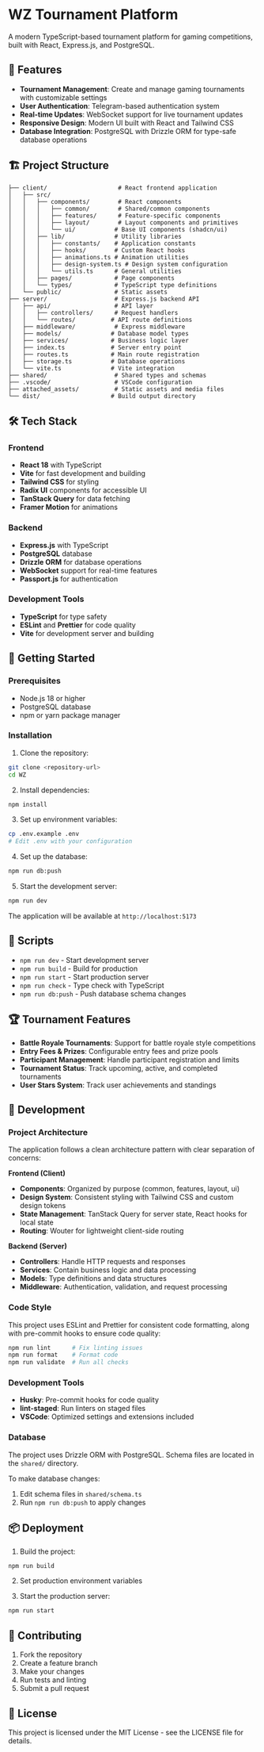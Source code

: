 # WZ Tournament Platform

A modern TypeScript-based tournament platform for gaming competitions, built with React, Express.js, and PostgreSQL.

## 🚀 Features

- **Tournament Management**: Create and manage gaming tournaments with customizable settings
- **User Authentication**: Telegram-based authentication system
- **Real-time Updates**: WebSocket support for live tournament updates
- **Responsive Design**: Modern UI built with React and Tailwind CSS
- **Database Integration**: PostgreSQL with Drizzle ORM for type-safe database operations

## 🏗️ Project Structure

```
├── client/                    # React frontend application
│   ├── src/
│   │   ├── components/        # React components
│   │   │   ├── common/        # Shared/common components
│   │   │   ├── features/      # Feature-specific components
│   │   │   ├── layout/        # Layout components and primitives
│   │   │   └── ui/           # Base UI components (shadcn/ui)
│   │   ├── lib/              # Utility libraries
│   │   │   ├── constants/    # Application constants
│   │   │   ├── hooks/        # Custom React hooks
│   │   │   ├── animations.ts # Animation utilities
│   │   │   ├── design-system.ts # Design system configuration
│   │   │   └── utils.ts      # General utilities
│   │   ├── pages/            # Page components
│   │   └── types/            # TypeScript type definitions
│   └── public/               # Static assets
├── server/                   # Express.js backend API
│   ├── api/                  # API layer
│   │   ├── controllers/      # Request handlers
│   │   └── routes/          # API route definitions
│   ├── middleware/           # Express middleware
│   ├── models/              # Database model types
│   ├── services/            # Business logic layer
│   ├── index.ts             # Server entry point
│   ├── routes.ts            # Main route registration
│   ├── storage.ts           # Database operations
│   └── vite.ts              # Vite integration
├── shared/                   # Shared types and schemas
├── .vscode/                  # VSCode configuration
├── attached_assets/          # Static assets and media files
└── dist/                    # Build output directory
```

## 🛠️ Tech Stack

### Frontend
- **React 18** with TypeScript
- **Vite** for fast development and building
- **Tailwind CSS** for styling
- **Radix UI** components for accessible UI
- **TanStack Query** for data fetching
- **Framer Motion** for animations

### Backend
- **Express.js** with TypeScript
- **PostgreSQL** database
- **Drizzle ORM** for database operations
- **WebSocket** support for real-time features
- **Passport.js** for authentication

### Development Tools
- **TypeScript** for type safety
- **ESLint** and **Prettier** for code quality
- **Vite** for development server and building

## 🚀 Getting Started

### Prerequisites

- Node.js 18 or higher
- PostgreSQL database
- npm or yarn package manager

### Installation

1. Clone the repository:
```bash
git clone <repository-url>
cd WZ
```

2. Install dependencies:
```bash
npm install
```

3. Set up environment variables:
```bash
cp .env.example .env
# Edit .env with your configuration
```

4. Set up the database:
```bash
npm run db:push
```

5. Start the development server:
```bash
npm run dev
```

The application will be available at `http://localhost:5173`

## 📝 Scripts

- `npm run dev` - Start development server
- `npm run build` - Build for production
- `npm run start` - Start production server
- `npm run check` - Type check with TypeScript
- `npm run db:push` - Push database schema changes

## 🏆 Tournament Features

- **Battle Royale Tournaments**: Support for battle royale style competitions
- **Entry Fees & Prizes**: Configurable entry fees and prize pools
- **Participant Management**: Handle participant registration and limits
- **Tournament Status**: Track upcoming, active, and completed tournaments
- **User Stars System**: Track user achievements and standings

## 🔧 Development

### Project Architecture

The application follows a clean architecture pattern with clear separation of concerns:

**Frontend (Client)**
- **Components**: Organized by purpose (common, features, layout, ui)
- **Design System**: Consistent styling with Tailwind CSS and custom design tokens
- **State Management**: TanStack Query for server state, React hooks for local state
- **Routing**: Wouter for lightweight client-side routing

**Backend (Server)**
- **Controllers**: Handle HTTP requests and responses
- **Services**: Contain business logic and data processing
- **Models**: Type definitions and data structures
- **Middleware**: Authentication, validation, and request processing

### Code Style

This project uses ESLint and Prettier for consistent code formatting, along with pre-commit hooks to ensure code quality:

```bash
npm run lint      # Fix linting issues
npm run format    # Format code
npm run validate  # Run all checks
```

### Development Tools

- **Husky**: Pre-commit hooks for code quality
- **lint-staged**: Run linters on staged files
- **VSCode**: Optimized settings and extensions included

### Database

The project uses Drizzle ORM with PostgreSQL. Schema files are located in the `shared/` directory.

To make database changes:
1. Edit schema files in `shared/schema.ts`
2. Run `npm run db:push` to apply changes

## 📦 Deployment

1. Build the project:
```bash
npm run build
```

2. Set production environment variables

3. Start the production server:
```bash
npm run start
```

## 🤝 Contributing

1. Fork the repository
2. Create a feature branch
3. Make your changes
4. Run tests and linting
5. Submit a pull request

## 📄 License

This project is licensed under the MIT License - see the LICENSE file for details.